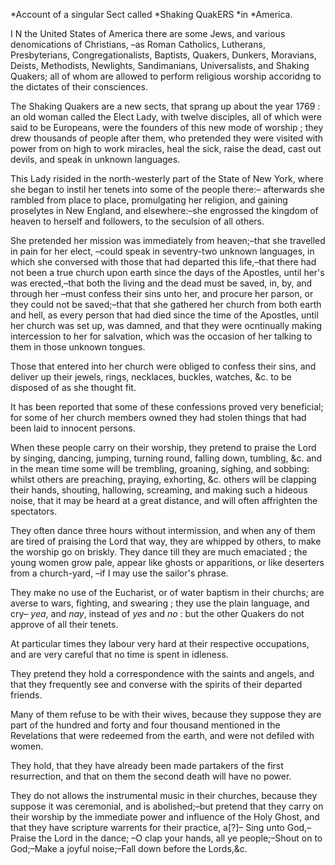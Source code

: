 *Account of a singular Sect called *Shaking QuakERS  *in *America.I N the United States of America there are some Jews, and various denomications of Christians, –as Roman Catholics, Lutherans, Presbyterians, Congregationalists, Baptists, Quakers, Dunkers, Moravians, Deists, Methodists, Newlights, Sandimanians, Universalists, and Shaking Quakers; all of whom are allowed to perform religious worship accoridng to the dictates of their consciences.The Shaking Quakers are a new sects, that sprang up about the year 1769 : an old woman called the Elect Lady, with twelve disciples, all of which were said to be Europeans, were the founders of this new mode of worship ; they drew thousands of people after them, who pretended they were visited with power from on high to work miracles, heal the sick, raise the dead, cast out devils, and speak in unknown languages.This Lady risided in the north-westerly part of the State of New York, where she began to instil her tenets into some of the people there:– afterwards she rambled from place to place, promulgating her religion, and gaining proselytes in New England, and elsewhere:–she engrossed the kingdom of heaven to herself and followers, to the seculsion of all others.She pretended her mission was immediately from heaven;–that she travelled in pain for her elect, –could speak in seventry-two unknown languages, in which she conversed with those that had departed this life,–that there had not been a true church upon earth since the days of the Apostles, until her's was erected,–that both the living and the dead must be saved, in, by, and through her –must confess their sins unto her, and procure her parson, or they could not be saved;–that that she gathered her church from both earth and hell, as every person that had died since the time of the Apostles, until her church was set up, was damned, and that they were ocntinually making intercession to her for salvation, which was the occasion of her talking to them in those unknown tongues.Those that entered into her church were obliged to confess their sins, and deliver up their jewels, rings, necklaces, buckles, watches, &c. to be disposed of as she thought fit.It has been reported that some of these confessions proved very beneficial; for some of her church members owned they had stolen things that had been laid to innocent persons.When these people carry on their worship, they pretend to praise the Lord by singing, dancing, jumping, turning round, falling down, tumbling, &c. and in the mean time some will be trembling, groaning, sighing, and sobbing: whilst others are preaching, praying, exhorting, &c. others will be clapping their hands, shouting, hallowing, screaming, and making such a hideous noise, that it may be heard at a great distance, and will often affrighten the spectators.They often dance three hours without intermission, and when any of them are tired of praising the Lord that way, they are whipped by others, to make the worship go on briskly. They dance till they are much emaciated ; the young women grow pale, appear like ghosts or apparitions, or like deserters from a church-yard, –if I may use the sailor's phrase.They make no use of the Eucharist, or of water baptism in their churchs; are averse to wars, fighting, and swearing ; they use the plain language, and cry– *yea*, and *nay*, instead of *yes*  and *no* : but the other Quakers do not approve of all their tenets.At particular times they labour very hard at their respective occupations, and are very careful that no time is spent in idleness.They pretend they hold a correspondence with the saints and angels, and that they frequently see and converse with the spirits of their departed friends.Many of them refuse to be with their wives, because they suppose they are part of the hundred and forty and four thousand mentioned in the Revelations that were redeemed from the earth, and were not defiled with women.They hold, that they have already been made partakers of the first resurrection, and that on them the second death will have no power.They do not allows the instrumental music in their churches, because they suppose it was ceremonial, and is abolished;–but pretend that they carry on their worship by the immediate power and influence of the Holy Ghost, and that they have scripture warrents for their practice, a[?]– Sing unto God,–Praise the Lord in the dance; –O clap your hands, all ye people;–Shout on to God;–Make a joyful noise;–Fall down before the Lords,&c.